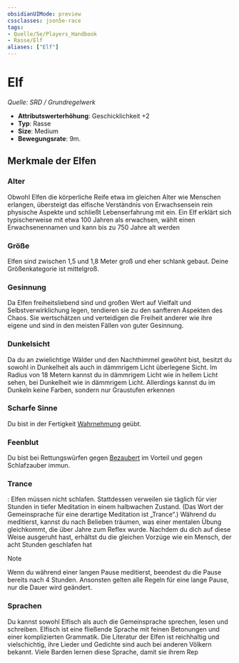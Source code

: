 ```yaml
---
obsidianUIMode: preview
cssclasses: json5e-race
tags:
- Quelle/5e/Players_Handbook
- Rasse/Elf
aliases: ["Elf"]
---
```

# Elf
*Quelle: SRD / Grundregelwerk*  

- **Attributswerterhöhung**: Geschicklichkeit +2
- **Typ**: Rasse
- **Size**: Medium
- **Bewegungsrate**: 9m.

## Merkmale der Elfen

### Alter

Obwohl Elfen die körperliche Reife etwa im gleichen Alter wie Menschen erlangen, übersteigt das elfische Verständnis von Erwachsensein rein physische Aspekte und schließt Lebenserfahrung mit ein. Ein Elf erklärt sich typischerweise mit etwa 100 Jahren als erwachsen, wählt einen Erwachsenennamen und kann bis zu 750 Jahre alt werden

### Größe

Elfen sind zwischen 1,5 und 1,8 Meter groß und eher schlank gebaut. Deine Größenkategorie ist mittelgroß.

### Gesinnung

Da Elfen freiheitsliebend sind und großen Wert auf Vielfalt und Selbstverwirklichung legen, tendieren sie zu den sanfteren Aspekten des Chaos. Sie wertschätzen und verteidigen die Freiheit anderer wie ihre eigene und sind in den meisten Fällen von guter Gesinnung.

### Dunkelsicht

Da du an zwielichtige Wälder und den Nachthimmel gewöhnt bist, besitzt du sowohl in Dunkelheit als auch in dämmrigem Licht überlegene Sicht. Im Radius von 18 Metern kannst du in dämmrigem Licht wie in hellem Licht sehen, bei Dunkelheit wie in dämmrigem Licht. Allerdings kannst du im Dunkeln keine Farben, sondern nur Graustufen erkennen

### Scharfe Sinne

Du bist in der Fertigkeit  [Wahrnehmung](rules/skills.md#Perception) geübt.
 
### Feenblut

Du bist bei Rettungswürfen gegen [Bezaubert](rules/conditions.md#charmed) im Vorteil und gegen Schlafzauber immun.

### Trance

: Elfen müssen nicht schlafen. Stattdessen verweilen sie täglich für vier Stunden in tiefer Meditation in einem halbwachen Zustand. (Das Wort der Gemeinsprache für eine derartige Meditation ist „Trance“.) Während du meditierst, kannst du nach Belieben träumen, was einer mentalen Übung gleichkommt, die über Jahre zum Reflex wurde. Nachdem du dich auf diese Weise ausgeruht hast, erhältst du die gleichen Vorzüge wie ein Mensch, der acht Stunden geschlafen hat

> [!note]
> Wenn du während einer langen Pause meditierst, beendest du die Pause bereits nach 4 Stunden. Ansonsten gelten alle Regeln für eine lange Pause, nur die Dauer wird geändert.

### Sprachen

Du kannst sowohl Elfisch als auch die Gemeinsprache sprechen, lesen und schreiben. Elfisch ist eine fließende Sprache mit feinen Betonungen und einer komplizierten Grammatik. Die Literatur der Elfen ist reichhaltig und vielschichtig, ihre Lieder und Gedichte sind auch bei anderen Völkern bekannt. Viele Barden lernen diese Sprache, damit sie ihrem Rep